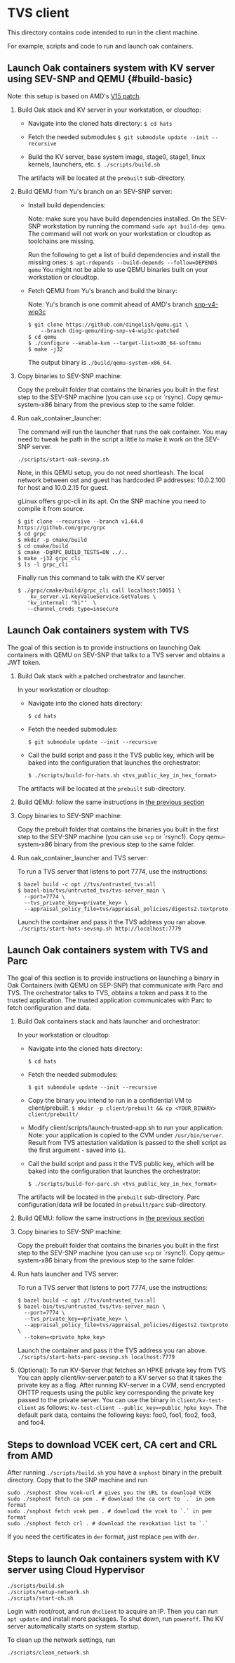 # TVS client

This directory contains code intended to run in the client machine.

For example, scripts and code to run and launch oak containers.

## Launch Oak containers system with KV server using SEV-SNP and QEMU {#build-basic}

Note: this setup is based on AMD's
[V15 patch](https://lore.kernel.org/kvm/20240502231140.GC13783@ls.amr.corp.intel.com/T/).

1.  Build Oak stack and KV server in your workstation, or cloudtop:

    *   Navigate into the cloned hats directory: `$ cd hats`

    *   Fetch the needed submodules `$ git submodule update --init --recursive`

    *   Build the KV server, base system image, stage0, stage1, linux kernels,
        launchers, etc. `$ ./scripts/build.sh`

    The artifacts will be located at the `prebuilt` sub-directory.

1.  Build QEMU from Yu's branch on an SEV-SNP server:

    *   Install build dependencies:

        Note: make sure you have build dependencies installed. On the SEV-SNP
        workstation by running the command `sudo apt build-dep qemu`. The
        command will not work on your workstation or cloudtop as toolchains are
        missing.

        Run the following to get a list of build dependencies and install the
        missing ones: `$ apt-rdepends --build-depends --follow=DEPENDS qemu` You
        might not be able to use QEMU binaries built on your workstation or
        cloudtop.

    *   Fetch QEMU from Yu's branch and build the binary:

        Note: Yu's branch is one commit ahead of AMD's branch
        [snp-v4-wip3c](https://github.com/amdese/qemu/commits/snp-v4-wip3c)

        ```shell
        $ git clone https://github.com/dingelish/qemu.git \
            --branch ding-qemu/ding-snp-v4-wip3c-patched
        $ cd qemu
        $ ./configure --enable-kvm --target-list=x86_64-softmmu
        $ make -j32
        ```

        The output binary is `./build/qemu-system-x86_64`.

1.  Copy binaries to SEV-SNP machine:

    Copy the prebuilt folder that contains the binaries you built in the first
    step to the SEV-SNP machine (you can use `scp` or `rsync). Copy
    qemu-system-x86 binary from the previous step to the same folder.

1.  Run oak_container_launcher:

    The command will run the launcher that runs the oak container. You may need
    to tweak he path in the script a little to make it work on the SEV-SNP
    server.

    `./scripts/start-oak-sevsnp.sh`

    Note, in this QEMU setup, you do not need shortleash. The local network
    between ost and guest has hardcoded IP addresses: 10.0.2.100 for host and
    10.0.2.15 for guest.

    gLinux offers grpc-cli in its apt. On the SNP machine you need to compile it
    from source.

    ```shell
    $ git clone --recursive --branch v1.64.0 https://github.com/grpc/grpc
    $ cd grpc
    $ mkdir -p cmake/build
    $ cd cmake/build
    $ cmake -DgRPC_BUILD_TESTS=ON ../..
    $ make -j32 grpc_cli
    $ ls -l grpc_cli
    ```

    Finally run this command to talk with the KV server

    ```shell
    $ ./grpc/cmake/build/grpc_cli call localhost:50051 \
        kv_server.v1.KeyValueService.GetValues \
       'kv_internal: "hi"'  \
       --channel_creds_type=insecure
    ```

## Launch Oak containers system with TVS

The goal of this section is to provide instructions on launching Oak containers
with QEMU on SEV-SNP that talks to a TVS server and obtains a JWT token.

1.  Build Oak stack with a patched orchestrator and launcher.

    In your workstation or cloudtop:

    *   Navigate into the cloned hats directory:

        ```shell
        $ cd hats
        ```

    *   Fetch the needed submodules:

        ```shell
        $ git submodule update --init --recursive
        ```

    *   Call the build script and pass it the TVS public key, which will be
        baked into the configuration that launches the orchestrator:

        ```shell
        $ ./scripts/build-for-hats.sh <tvs_public_key_in_hex_format>
        ```

    The artifacts will be located at the `prebuilt` sub-directory.

1.  Build QEMU: follow the same instructions in
    [the previous section](#build-basic)

1.  Copy binaries to SEV-SNP machine:

    Copy the prebuilt folder that contains the binaries you built in the first
    step to the SEV-SNP machine (you can use `scp` or `rsync1). Copy
    qemu-system-x86 binary from the previous step to the same folder.

1.  Run oak_container_launcher and TVS server:

    To run a TVS server that listens to port 7774, use the instructions:

    ```shell
    $ bazel build -c opt //tvs/untrusted_tvs:all
    $ bazel-bin/tvs/untrusted_tvs/tvs-server_main \
      --port=7774 \
      --tvs_private_key=<private_key> \
      --appraisal_policy_file=tvs/appraisal_policies/digests2.textproto

    ```

    Launch the container and pass it the TVS address you ran above.
    `./scripts/start-hats-sevsnp.sh http://localhost:7779`

## Launch Oak containers system with TVS and Parc

The goal of this section is to provide instructions on launching a binary in Oak
Containers (with QEMU on SEP-SNP) that communicate with Parc and TVS. The
orchestrator talks to TVS, obtains a token and pass it to the trusted
application. The trusted application communicates with Parc to fetch
configuration and data.

1.  Build Oak containers stack and hats launcher and orchestrator:

    In your workstation or cloudtop:

    *   Navigate into the cloned hats directory:

        ```shell
        $ cd hats
        ```

    *   Fetch the needed submodules:

        ```shell
        $ git submodule update --init --recursive
        ```

    *   Copy the binary you intend to run in a confidential VM to
        client/prebuilt. `$ mkdir -p client/prebuilt && cp <YOUR_BINARY>
        client/prebuilt/`

    *   Modify client/scripts/launch-trusted-app.sh to run your application.
        Note: your application is copied to the CVM under `/usr/bin/server`.
        Result from TVS attestation validation is passed to the shell script as
        the first argument - saved into `$1`.

    *   Call the build script and pass it the TVS public key, which will be
        baked into the configuration that launches the orchestrator:

        ```
        $ ./scripts/build-for-parc.sh <tvs_public_key_in_hex_format>
        ```

    The artifacts will be located in the `prebuilt` sub-directory. Parc
    configuration/data will be located in `prebuilt/parc` sub-directory.

1.  Build QEMU: follow the same instructions in
    [the previous section](#build-basic)

1.  Copy binaries to SEV-SNP machine:

    Copy the prebuilt folder that contains the binaries you built in the first
    step to the SEV-SNP machine (you can use `scp` or `rsync1). Copy
    qemu-system-x86 binary from the previous step to the same folder.

1.  Run hats launcher and TVS server:

    To run a TVS server that listens to port 7774, use the instructions:

    ```shell
    $ bazel build -c opt //tvs/untrusted_tvs:all
    $ bazel-bin/tvs/untrusted_tvs/tvs-server_main \
      --port=7774 \
      --tvs_private_key=<private_key> \
      --appraisal_policy_file=tvs/appraisal_policies/digests2.textproto \
      --token=<private_hpke_key>
    ```

    Launch the container and pass it the TVS address you ran above.
    `./scripts/start-hats-parc-sevsnp.sh localhost:7779`

1.  (Optional): To run KV-Server that fetches an HPKE private key from TVS You
    can apply client/kv-server.patch to a KV server so that it takes the private
    key as a flag. After running KV-server in a CVM, send encrypted OHTTP
    requests using the public key corresponding the private key passed to the
    private server. You can use the binary in `client/kv-test-client` as
    follows: `kv-test-client --public_key=<public_hpke_key>`. The default park
    data, contains the following keys: foo0, foo1, foo2, foo3, and foo4.

## Steps to download VCEK cert, CA cert and CRL from AMD

After running `./scripts/build.sh` you have a `snphost` binary in the prebuilt
directory. Copy that to the SNP machine and run

```shell
sudo ./snphost show vcek-url # gives you the URL to download VCEK
sudo ./snphost fetch ca pem . # download the ca cert to `.` in pem format
sudo ./snphost fetch vcek pem . # download the vcek to `.` in pem format
sudo ./snphost fetch crl . # download the revokation list to `.`
```

If you need the certificates in `der` format, just replace `pem` with `der`.

## Steps to launch Oak containers system with KV server using Cloud Hypervisor

```shell
./scripts/build.sh
./scripts/setup-network.sh
./scripts/start-ch.sh
```

Login with root/root, and run `dhclient` to acquire an IP. Then you can run `apt
update` and install more packages. To shut down, run `poweroff`. The KV server
automatically starts on system startup.

To clean up the network settings, run

```shell
./scripts/clean_network.sh
```
